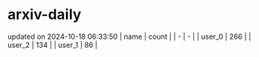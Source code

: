 # arxiv-daily
updated on 2024-10-18 06:33:50
| name | count |
| - | - |
| user_0 | 266 |
| user_2 | 134 |
| user_1 | 86 |
